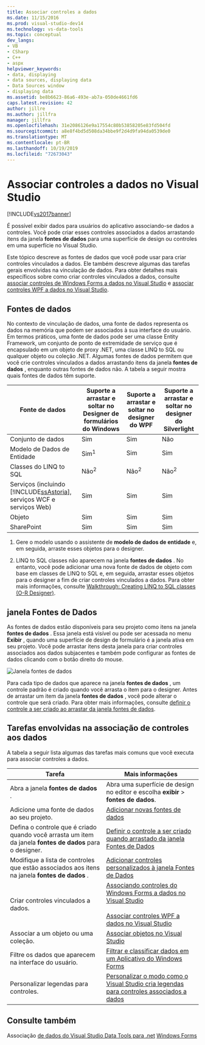 ```yaml
---
title: Associar controles a dados
ms.date: 11/15/2016
ms.prod: visual-studio-dev14
ms.technology: vs-data-tools
ms.topic: conceptual
dev_langs:
- VB
- CSharp
- C++
- aspx
helpviewer_keywords:
- data, displaying
- data sources, displaying data
- Data Sources window
- displaying data
ms.assetid: be8b6623-86a6-493e-ab7a-050de4661fd6
caps.latest.revision: 42
author: jillre
ms.author: jillfra
manager: jillfra
ms.openlocfilehash: 31e2086126e9a17554c80b53858205e83fd504fd
ms.sourcegitcommit: a8e8f4bd5d508da34bbe9f2d4d9fa94da0539de0
ms.translationtype: MT
ms.contentlocale: pt-BR
ms.lasthandoff: 10/19/2019
ms.locfileid: "72673043"
---
```

# <a name="bind-controls-to-data-in-visual-studio"></a>Associar controles a dados no Visual Studio
[!INCLUDE[vs2017banner](../includes/vs2017banner.md)]

É possível exibir dados para usuários do aplicativo associando-se dados a controles. Você pode criar esses controles associados a dados arrastando itens da janela **fontes de dados** para uma superfície de design ou controles em uma superfície no Visual Studio.

 Este tópico descreve as fontes de dados que você pode usar para criar controles vinculados a dados. Ele também descreve algumas das tarefas gerais envolvidas na vinculação de dados. Para obter detalhes mais específicos sobre como criar controles vinculados a dados, consulte [associar controles de Windows Forms a dados no Visual Studio](../data-tools/bind-windows-forms-controls-to-data-in-visual-studio.md) e [associar controles WPF a dados no Visual Studio](../data-tools/bind-wpf-controls-to-data-in-visual-studio1.md).

## <a name="data-sources"></a>Fontes de dados
 No contexto de vinculação de dados, uma fonte de dados representa os dados na memória que podem ser associados à sua interface do usuário. Em termos práticos, uma fonte de dados pode ser uma classe Entity Framework, um conjunto de ponto de extremidade de serviço que é encapsulado em um objeto de proxy .NET, uma classe LINQ to SQL ou qualquer objeto ou coleção .NET. Algumas fontes de dados permitem que você crie controles vinculados a dados arrastando itens da janela **fontes de dados** , enquanto outras fontes de dados não. A tabela a seguir mostra quais fontes de dados têm suporte.

|Fonte de dados|Suporte a arrastar e soltar no **Designer de formulários do Windows**|Suporte a arrastar e soltar no **designer do WPF**|Suporte a arrastar e soltar no **designer do Silverlight**|
|-----------------|---------------------------------------------------------------|-----------------------------------------------------|-------------------------------------------------------------|
|Conjunto de dados|Sim|Sim|Não|
|Modelo de Dados de Entidade|Sim<sup>1</sup>|Sim|Sim|
|Classes do LINQ to SQL|Não<sup>2</sup>|Não<sup>2</sup>|Não<sup>2</sup>|
|Serviços (incluindo [!INCLUDE[ssAstoria](../includes/ssastoria-md.md)], serviços WCF e serviços Web)|Sim|Sim|Sim|
|Objeto|Sim|Sim|Sim|
|SharePoint|Sim|Sim|Sim|

 1. Gere o modelo usando o assistente de **modelo de dados de entidade** e, em seguida, arraste esses objetos para o designer.

 2. LINQ to SQL classes não aparecem na janela **fontes de dados** . No entanto, você pode adicionar uma nova fonte de dados de objeto com base em classes de LINQ to SQL e, em seguida, arrastar esses objetos para o designer a fim de criar controles vinculados a dados. Para obter mais informações, consulte [Walkthrough: Creating LINQ to SQL classes (O-R Designer)](https://msdn.microsoft.com/library/35aad4a4-2e8a-46e2-ae09-5fbfd333c233).

## <a name="data-sources-window"></a>janela Fontes de Dados
 As fontes de dados estão disponíveis para seu projeto como itens na janela **fontes de dados** . Essa janela está visível ou pode ser acessada no menu **Exibir** , quando uma superfície de design de formulário é a janela ativa em seu projeto. Você pode arrastar itens desta janela para criar controles associados aos dados subjacentes e também pode configurar as fontes de dados clicando com o botão direito do mouse.

 ![Janela fontes de dados](../data-tools/media/raddata-data-sources-window.png "janela de fontes de dados do raddata")

 Para cada tipo de dados que aparece na janela **fontes de dados** , um controle padrão é criado quando você arrasta o item para o designer. Antes de arrastar um item da janela **fontes de dados** , você pode alterar o controle que será criado. Para obter mais informações, consulte [definir o controle a ser criado ao arrastar da janela fontes de dados](../data-tools/set-the-control-to-be-created-when-dragging-from-the-data-sources-window.md).

## <a name="tasks-involved-in-binding-controls-to-data"></a>Tarefas envolvidas na associação de controles aos dados
 A tabela a seguir lista algumas das tarefas mais comuns que você executa para associar controles a dados.

|Tarefa|Mais informações|
|----------|----------------------|
|Abra a janela **fontes de dados** .|Abra uma superfície de design no editor e escolha **exibir**  > **fontes de dados**.|
|Adicione uma fonte de dados ao seu projeto.|[Adicionar novas fontes de dados](../data-tools/add-new-data-sources.md)|
|Defina o controle que é criado quando você arrasta um item da janela **fontes de dados** para o designer.|[Definir o controle a ser criado quando arrastado da janela Fontes de Dados](../data-tools/set-the-control-to-be-created-when-dragging-from-the-data-sources-window.md)|
|Modifique a lista de controles que estão associados aos itens na janela **fontes de dados** .|[Adicionar controles personalizados à janela Fontes de Dados](../data-tools/add-custom-controls-to-the-data-sources-window.md)|
|Criar controles vinculados a dados.|[Associando controles do Windows Forms a dados no Visual Studio](../data-tools/bind-windows-forms-controls-to-data-in-visual-studio.md)<br /><br /> [Associar controles WPF a dados no Visual Studio](../data-tools/bind-wpf-controls-to-data-in-visual-studio1.md)|
|Associar a um objeto ou uma coleção.|[Associar objetos no Visual Studio](../data-tools/bind-objects-in-visual-studio.md)|
|Filtre os dados que aparecem na interface do usuário.|[Filtrar e classificar dados em um Aplicativo do Windows Forms](../data-tools/filter-and-sort-data-in-a-windows-forms-application.md)|
|Personalizar legendas para controles.|[Personalizar o modo como o Visual Studio cria legendas para controles associados a dados](../data-tools/customize-how-visual-studio-creates-captions-for-data-bound-controls.md)|

## <a name="see-also"></a>Consulte também
 Associação [de dados do Visual Studio Data Tools para .net](../data-tools/visual-studio-data-tools-for-dotnet.md) [Windows Forms](https://msdn.microsoft.com/library/c3826d8e-ea25-4ad4-a669-45bfb19192aa)
